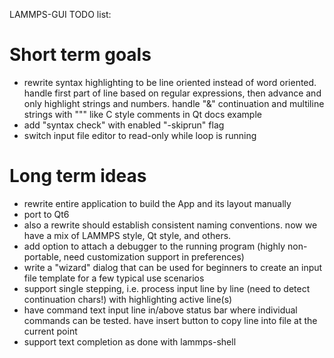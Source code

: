 LAMMPS-GUI TODO list:

# Short term goals

- rewrite syntax highlighting to be line oriented instead of word oriented.
  handle first part of line based on regular expressions, then advance and only highlight strings and numbers.
  handle "&" continuation and multiline strings with """ like C style comments in Qt docs example
- add "syntax check" with enabled "-skiprun" flag
- switch input file editor to read-only while loop is running

# Long term ideas
- rewrite entire application to build the App and its layout manually
- port to Qt6
- also a rewrite should establish consistent naming conventions. now we have a mix of LAMMPS style, Qt style, and others.
- add option to attach a debugger to the running program (highly non-portable, need customization support in preferences)
- write a "wizard" dialog that can be used for beginners to create an input file template for a few typical use scenarios
- support single stepping, i.e. process input line by line (need to detect continuation chars!) with highlighting active line(s)
- have command text input line in/above status bar where individual commands can be tested. have insert button to copy line into file at the current point
- support text completion as done with lammps-shell
